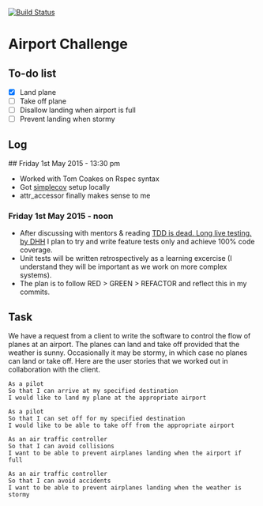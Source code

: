 [![Build Status](https://travis-ci.org/rodcul/airport_challenge.svg)](https://travis-ci.org/rodcul/airport_challenge)

Airport Challenge
=================

To-do list
----------

* [x] Land plane
* [ ] Take off plane
* [ ] Disallow landing when airport is full
* [ ] Prevent landing when stormy

Log
--------

## Friday 1st May 2015 - 13:30 pm

* Worked with Tom Coakes on Rspec syntax
* Got [simplecov](https://github.com/colszowka/simplecov) setup locally
* attr_accessor finally makes sense to me

### Friday 1st May 2015 - noon

* After discussing with mentors & reading [TDD is dead. Long live testing. by DHH](http://david.heinemeierhansson.com/2014/tdd-is-dead-long-live-testing.html) I plan to try and write feature tests only and achieve 100% code coverage.
* Unit tests will be written retrospectively as a learning excercise (I understand they will be important as we work on more complex systems).
* The plan is to follow RED > GREEN > REFACTOR and reflect this in my commits.



Task
-----

We have a request from a client to write the software to control the flow of planes at an airport. The planes can land and take off provided that the weather is sunny. Occasionally it may be stormy, in which case no planes can land or take off.  Here are the user stories that we worked out in collaboration with the client.

```
As a pilot
So that I can arrive at my specified destination
I would like to land my plane at the appropriate airport

As a pilot
So that I can set off for my specified destination
I would like to be able to take off from the appropriate airport

As an air traffic controller
So that I can avoid collisions
I want to be able to prevent airplanes landing when the airport if full

As an air traffic controller
So that I can avoid accidents
I want to be able to prevent airplanes landing when the weather is stormy
```

